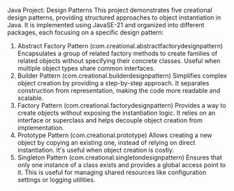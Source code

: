 Java Project: Design Patterns
This project demonstrates five creational design patterns, providing structured approaches to object instantiation in Java. It is implemented using JavaSE-21 and organized into different packages, each focusing on a specific design pattern:
1. Abstract Factory Pattern (com.creational.abstractfactorydesignpattern)
Encapsulates a group of related factory methods to create families of related objects without specifying their concrete classes. Useful when multiple object types share common interfaces.
2. Builder Pattern (com.creational.builderdesignpattern)
Simplifies complex object creation by providing a step-by-step approach. It separates construction from representation, making the code more readable and scalable.
3. Factory Pattern (com.creational.factorydesignpattern)
Provides a way to create objects without exposing the instantiation logic. It relies on an interface or superclass and helps decouple object creation from implementation.
4. Prototype Pattern (com.creational.prototype)
Allows creating a new object by copying an existing one, instead of relying on direct instantiation. It's useful when object creation is costly.
5. Singleton Pattern (com.creational.singletondesignpattern)
Ensures that only one instance of a class exists and provides a global access point to it. This is useful for managing shared resources like configuration settings or logging utilities.



